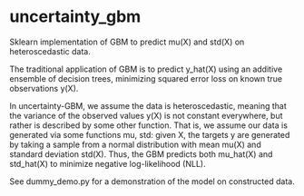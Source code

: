 # uncertainty_gbm
Sklearn implementation of GBM to predict mu(X) and std(X) on heteroscedastic
data.

The traditional application of GBM is to predict y_hat(X) using an additive
ensemble of decision trees, minimizing squared error loss on known true
observations y(X).

In uncertainty-GBM, we assume the data is heteroscedastic, meaning that the
variance of the observed values y(X) is not constant everywhere, but rather is
described by some other function.  That is, we assume our data is generated
via some functions mu, std: given X, the targets y are generated by taking a
sample from a normal distribution with mean mu(X) and standard deviation
std(X).  Thus, the GBM predicts both mu_hat(X) and std_hat(X) to minimize
negative log-likelihood (NLL).

See dummy_demo.py for a demonstration of the model on constructed data.
